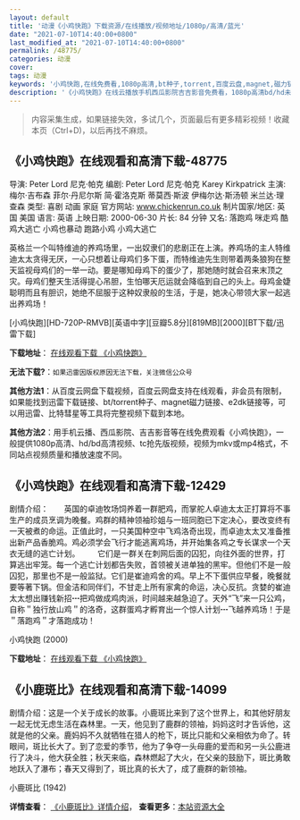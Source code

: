 ```yaml
---
layout: default
title: '动漫《小鸡快跑》下载资源/在线播放/视频地址/1080p/高清/蓝光'
date: "2021-07-10T14:40:00+0800"
last_modified_at: "2021-07-10T14:40:00+0800"
permalink: /48775/
categories: 动漫
cover:
tags: 动漫
keywords: '小鸡快跑,在线免费看,1080p高清,bt种子,torrent,百度云盘,magnet,磁力链,迅雷下载资源'
description: '《小鸡快跑》在线云播放手机西瓜影院吉吉影音免费看，1080p高清bd/hd未删减完整版和tc抢先枪版，mkv/mp4格式，附带bt/torrent种子、magnet/磁力链、百度云盘、网盘资源迅雷下载链接'
---
```


>内容采集生成，如果链接失效，多试几个，页面最后有更多精彩视频！收藏本页（Ctrl+D)，以后再找不麻烦。


## 《小鸡快跑》在线观看和高清下载-48775

导演: Peter Lord 尼克·帕克 编剧: Peter Lord 尼克·帕克 Karey Kirkpatrick 主演: 梅尔·吉布森 菲尔·丹尼尔斯 简·霍洛克斯 蒂莫西·斯波 伊梅尔达·斯汤顿 米兰达·理查森 类型: 喜剧 动画 家庭 官方网站: www.chickenrun.co.uk 制片国家/地区: 英国 美国 语言: 英语 上映日期: 2000-06-30 片长: 84 分钟 又名: 落跑鸡 咪走鸡 酷鸡大逃亡 小鸡也暴动 跑路小鸡 小鸡大逃亡

英格兰一个叫特维迪的养鸡场里，一出奴隶们的悲剧正在上演。养鸡场的主人特维迪太太贪得无厌，一心只想着让母鸡们多下蛋，而特维迪先生则带着两条狼狗在整天监视母鸡们的一举一动。要是哪知母鸡下的蛋少了，那她随时就会召来末顶之灾。母鸡们整天生活得提心吊胆，生怕哪天厄运就会降临到自己的头上。母鸡金婕聪明而且有胆识，她绝不屈服于这种奴隶般的生活，于是，她决心带领大家一起逃出养鸡场！


[小鸡快跑][HD-720P-RMVB][英语中字][豆瓣5.8分][819MB][2000][BT下载/迅雷下载]

**下载地址**： [在线观看下载 《小鸡快跑》](https://www.btdx8.com/torrent/chicken_run_2000.html) 


**无法下载?**：`如果迅雷因版权原因无法下载，关注微信公众号 `

**其他方法1**：从百度云网盘下载视频，百度云网盘支持在线观看，非会员有限制，如果能找到迅雷下载链接、bt/torrent种子、magnet磁力链接、e2dk链接等，可以用迅雷、比特彗星等工具将完整视频下载到本地。

**其他方法2**：用手机云播、西瓜影院、吉吉影音等在线免费观看《小鸡快跑》，一般提供1080p高清、hd/bd高清视频、tc抢先版视频，视频为mkv或mp4格式，不同站点视频质量和播放速度不同。


## 《小鸡快跑》在线观看和高清下载-12429

剧情介绍：　　英国的卓迪牧场饲养着一群肥鸡，而掌舵人卓迪太太正打算将不事生产的成员烹调为晚餐。鸡群的精神领袖珍姐与一班同胞已下定决心，要改变终有一天被煮的命运。正值此时，一只美国种空中飞鸡洛奇出现，而卓迪太太又准备推出新产品香脆鸡。鸡必须学会飞行才能逃离鸡场，并开始集各鸡之专长谋求一个天衣无缝的逃亡计划。 　　它们是一群关在刺网后面的囚犯，向往外面的世界，打算逃出牢笼。每一个逃亡计划都告失败，首领被关进单独的黑牢。但他们不是一般囚犯，那里也不是一般监狱。它们是崔迪鸡舍的鸡。早上不下蛋供应早餐，晚餐就要等著下锅。但金洁和同伴们，不甘走上所有家禽的命运，决心反抗。贪婪的崔迪太太想出赚钱新招┅把鸡做成鸡肉派，时间越来越急迫了。天外“飞”来一只公鸡，自称＂独行放山鸡＂的洛奇，这群蛋鸡才孵育出一个惊人计划┅飞越养鸡场！于是＂落跑鸡＂才落跑成功！


小鸡快跑 (2000)

**下载地址**： [在线观看下载 《小鸡快跑》](https://www.btbtdy.me/btdy/dy6939.html) 


## 《小鹿斑比》在线观看和高清下载-14099

剧情介绍：这是一个关于成长的故事。小鹿斑比来到了这个世界上，和其他好朋友一起无忧无虑生活在森林里。一天，他见到了鹿群的领袖，妈妈这时才告诉他，这就是他的父亲。鹿妈妈不久就牺牲在猎人的枪下，斑比只能和父亲相依为命了。转眼间，斑比长大了。到了恋爱的季节，他为了争夺一头母鹿的爱而和另一头公鹿进行了决斗，他大获全胜；秋天来临，森林燃起了大火，在父亲的鼓励下，斑比勇敢地跃入了瀑布；春天又得到了，斑比真的长大了，成了鹿群的新领袖。


小鹿斑比 (1942)

**详情查看**： [《小鹿斑比》详情介绍](/movie/14099/)， **查看更多**：[本站资源大全](/movie/t/all/)

